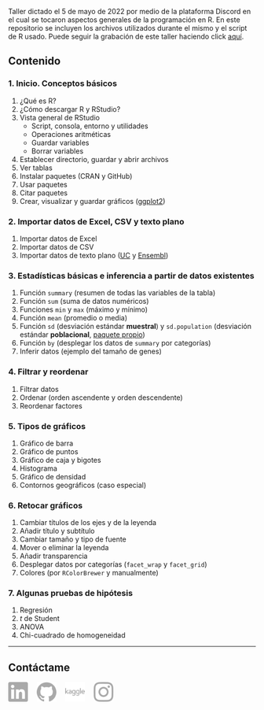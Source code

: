Taller dictado el 5 de mayo de 2022 por medio de la plataforma Discord en el cual se tocaron aspectos generales de la programación en R. En este repositorio se incluyen los archivos utilizados durante el mismo y el script de R usado. Puede seguir la grabación de este taller haciendo click [aquí](https://drive.google.com/file/d/1naV4G_sJHsvmgPKXIYWiL65vZBInBzxp/view?usp=sharing).

## Contenido

### 1. Inicio. Conceptos básicos
1. ¿Qué es R?
2. ¿Cómo descargar R y RStudio?
3. Vista general de RStudio
	- Script, consola, entorno y utilidades
	- Operaciones aritméticas
	- Guardar variables
	- Borrar variables
4. Establecer directorio, guardar y abrir archivos
5. Ver tablas
6. Instalar paquetes (CRAN y GitHub)
7. Usar paquetes
8. Citar paquetes
9. Crear, visualizar y guardar gráficos ([ggplot2](https://ggplot2.tidyverse.org/))

### 2. Importar datos de Excel, CSV y texto plano
1. Importar datos de Excel
2. Importar datos de CSV
3. Importar datos de texto plano ([UC](https://archive.ics.uci.edu/) y [Ensembl](https://www.ensembl.org/index.html))

### 3. Estadísticas básicas e inferencia a partir de datos existentes
1. Función `summary` (resumen de todas las variables de la tabla)
2. Función `sum` (suma de datos numéricos)
3. Funciones `min` y `max` (máximo y mínimo)
4. Función `mean` (promedio o media)
5. Función `sd` (desviación estándar **muestral**) y `sd.population` (desviación estándar **poblacional**, [paquete propio](https://github.com/itsmiguelrojas/sdPop))
6. Función `by` (desplegar los datos de `summary` por categorías)
7. Inferir datos (ejemplo del tamaño de genes)

### 4. Filtrar y reordenar
1. Filtrar datos
2. Ordenar (orden ascendente y orden descendente)
3. Reordenar factores

### 5. Tipos de gráficos
1. Gráfico de barra
2. Gráfico de puntos
3. Gráfico de caja y bigotes
4. Histograma
5. Gráfico de densidad
6. Contornos geográficos (caso especial)

### 6. Retocar gráficos
1. Cambiar títulos de los ejes y de la leyenda
2. Añadir título y subtítulo
3. Cambiar tamaño y tipo de fuente
4. Mover o eliminar la leyenda
5. Añadir transparencia
6. Desplegar datos por categorías (`facet_wrap` y `facet_grid`)
7. Colores (por `RColorBrewer` y manualmente)

### 7. Algunas pruebas de hipótesis
1. Regresión
2. *t* de Student
3. ANOVA
4. Chi-cuadrado de homogeneidad

<hr>

Contáctame
---

<a href="{{site.linkedin}}" style="margin-right:1em;"><img src="social_icons/linkedin.svg" height="40px" alt="LinkedIn"></a>
<a href="{{site.github}}" style="margin-right:1em;"><img src="social_icons/github.svg" height="40px" alt="GitHub"></a>
<a href="{{site.kaggle}}" style="margin-right:1em;"><img src="social_icons/kaggle.svg" height="40px" alt="Kaggle"></a>
<a href="{{site.instagram}}"><img src="social_icons/instagram.svg" height="40px" alt="Instagram"></a>